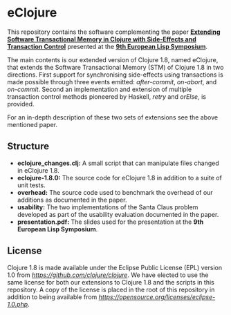 eClojure
========
This repository contains the software complementing the paper **[Extending Software Transactional Memory in Clojure with Side-Effects and Transaction Control](http://dl.acm.org/citation.cfm?id=3005729.3005737)** presented at the **[9th European Lisp Symposium](http://www.european-lisp-symposium.org/editions/2016/)**.

The main contents is our extended version of Clojure 1.8, named eClojure, that extends the Software Transactional Memory (STM) of Clojure 1.8 in two directions. First support for synchronising side-effects using transactions is made possible through three events emitted: *after-commit*, *on-abort*, and *on-commit*. Second an implementation and extension of multiple transaction control methods pioneered by Haskell, *retry* and *orElse*, is provided.

For an in-depth description of these two sets of extensions see the above mentioned paper.

Structure
---------
- **eclojure_changes.clj:** A small script that can manipulate files changed in eClojure 1.8.
- **eclojure-1.8.0:** The source code for eClojure 1.8 in addition to a suite of unit tests.
- **overhead:** The source code used to benchmark the overhead of our additions as documented in the paper.
- **usability:** The two implementations of the Santa Claus problem developed as part of the usability evaluation documented in the paper.
- **presentation.pdf:** The slides used for the presentation at the **9th European Lisp Symposium**.

License
-------
Clojure 1.8 is made available under the Eclipse Public License (EPL) version 1.0 from *https://github.com/clojure/clojure*. We have elected to use the same license for both our extensions to Clojure 1.8 and the scripts in this repository. A copy of the license is placed in the root of this repository in addition to being available from *https://opensource.org/licenses/eclipse-1.0.php*.
